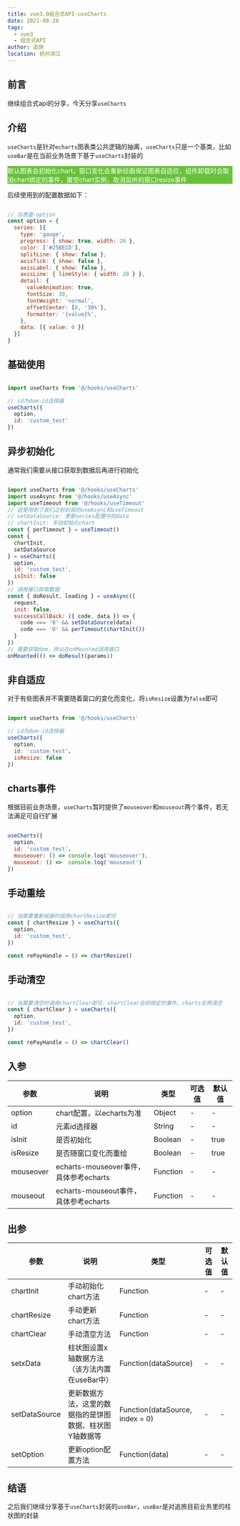 ```yaml
---
title: vue3.0组合式API-useCharts
date: 2021-08-20
tags: 
  - vue3
  - 组合式API
author: 追旅
location: 杭州滨江
---
```


## 前言

继续组合式api的分享，今天分享```useCharts```

## 介绍

```useCharts```是针对```echarts```图表类公共逻辑的抽离，```useCharts```只是一个基类，比如```useBar```是在当前业务场景下基于```useCharts```封装的

<p style="background: #67C23A; color: #fff;">默认图表会初始化chart，窗口变化会重新绘画保证图表自适应，组件卸载时会取消chart绑定的事件，置空chart实例，取消监听的窗口resize事件</p>

后续使用到的配置数据如下：

```js

// 仪表盘-option
const option = {
  series: [{
    type: 'gauge',
    progress: { show: true, width: 20 },
    color: ['#25BECD'],
    splitLine: { show: false },
    axisTick: { show: false },
    axisLabel: { show: false },
    axisLine: { lineStyle: { width: 20 } },
    detail: {
      valueAnimation: true,
      fontSize: 30,
      fontWeight: 'normal',
      offsetCenter: [0, '30%'],
      formatter: '{value}%',
    },
    data: [{ value: 0 }]
  }]
}
```

## 基础使用

```js

import useCharts from '@/hooks/useCharts'

// id为dom-id选择器
useCharts({
  option,
  id: 'custom_test'
})
```

## 异步初始化

通常我们需要从接口获取到数据后再进行初始化

```js

import useCharts from '@/hooks/useCharts'
import useAsync from '@/hooks/useAsync'
import useTimeout from '@/hooks/useTimeout'
// 这里用到了我们之前封装的useAsync和useTimeout
// setDataSource: 更新series配置中的data
// chartInit: 手动初始化chart
const { perTimeout } = useTimeout()
const {
  chartInit,
  setDataSource
} = useCharts({
  option,
  id: 'custom_test',
  isInit: false
})
// 调用接口获取数据
const { doResult, loading } = useAsync({
  request,
  init: false,
  successCallBack: ({ code, data }) => {
    code === '0' && setDataSource(data)
    code === '0' && perTimeout(chartInit())
  }
})
// 需要获取dom，所以在onMounted调用接口
onMounted(() => doResult(params))
```

## 非自适应

对于有些图表并不需要随着窗口的变化而变化，将```isResize```设置为```false```即可

```js

import useCharts from '@/hooks/useCharts'

// id为dom-id选择器
useCharts({
  option,
  id: 'custom_test'，
  isResize: false
})
```

## charts事件

根据目前业务场景，```useCharts```暂时提供了```mouseover```和```mouseout```两个事件，若无法满足可自行扩展

```js

useCharts({
  option,
  id: 'custom_test'，
  mouseover: () => console.log('mouseover'),
  mouseout: () =>  console.log('mouseout')
})
```

## 手动重绘

```js

// 当需要重新绘画时调用chartResize即可
const { chartResize } = useCharts({
  option,
  id: 'custom_test',
})

const rePayHandle = () => chartResize()

```

## 手动清空

```js

// 当需要清空时调用chartClear即可，chartClear会将绑定的事件、charts实例清空
const { chartClear } = useCharts({
  option,
  id: 'custom_test',
})

const rePayHandle = () => chartClear()

```

## 入参

| 参数        | 说明         | 类型        | 可选值        | 默认值  |
|-------------|--------------|-------------|--------------|---------|
| option | chart配置，以echarts为准 | Object | - | - |
| id | 元素id选择器 | String | - | - |
| isInit | 是否初始化 | Boolean | - | true |
| isResize | 是否随窗口变化而重绘 | Boolean | - | true |
| mouseover | echarts-mouseover事件，具体参考echarts | Function | - | - |
| mouseout | echarts-mouseout事件，具体参考echarts | Function | - | - |

## 出参

| 参数        | 说明         | 类型        | 可选值        | 默认值  |
|-------------|--------------|-------------|--------------|---------|
| chartInit | 手动初始化chart方法 | Function | - | - |
| chartResize | 手动更新chart方法 | Function | - | - |
| chartClear | 手动清空方法 | Function | - | - |
| setxData | 柱状图设置x轴数据方法（该方法内置在useBar中）| Function(dataSource) | - | - |
| setDataSource | 更新数据方法，这里的数据指的是饼图数据、柱状图Y轴数据等 | Function(dataSource, index = 0) | - | - |
| setOption | 更新option配置方法 | Function(data) | - | - |


## 结语

之后我们继续分享基于```useCharts```封装的```useBar```，```useBar```是对追旅目前业务里的柱状图的封装


